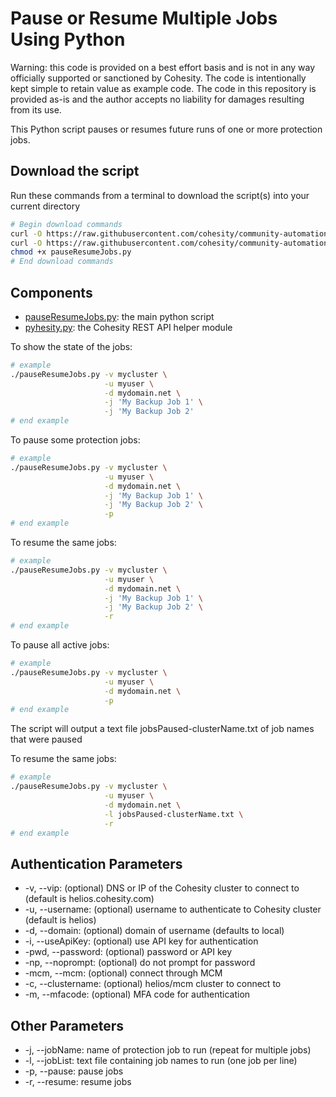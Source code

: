 # Pause or Resume Multiple Jobs Using Python

Warning: this code is provided on a best effort basis and is not in any way officially supported or sanctioned by Cohesity. The code is intentionally kept simple to retain value as example code. The code in this repository is provided as-is and the author accepts no liability for damages resulting from its use.

This Python script pauses or resumes future runs of one or more protection jobs.

## Download the script

Run these commands from a terminal to download the script(s) into your current directory

```bash
# Begin download commands
curl -O https://raw.githubusercontent.com/cohesity/community-automation-samples/main/python/pauseResumeJobs/pauseResumeJobs.py
curl -O https://raw.githubusercontent.com/cohesity/community-automation-samples/main/python/pyhesity.py
chmod +x pauseResumeJobs.py
# End download commands
```

## Components

* [pauseResumeJobs.py](https://raw.githubusercontent.com/cohesity/community-automation-samples/main/python/pauseResumeJobs/pauseResumeJobs.py): the main python script
* [pyhesity.py](https://raw.githubusercontent.com/cohesity/community-automation-samples/main/python/pyhesity/pyhesity.py): the Cohesity REST API helper module

To show the state of the jobs:

```bash
# example
./pauseResumeJobs.py -v mycluster \
                     -u myuser \
                     -d mydomain.net \
                     -j 'My Backup Job 1' \
                     -j 'My Backup Job 2'
# end example
```

To pause some protection jobs:

```bash
# example
./pauseResumeJobs.py -v mycluster \
                     -u myuser \
                     -d mydomain.net \
                     -j 'My Backup Job 1' \
                     -j 'My Backup Job 2' \
                     -p
# end example
```

To resume the same jobs:

```bash
# example
./pauseResumeJobs.py -v mycluster \
                     -u myuser \
                     -d mydomain.net \
                     -j 'My Backup Job 1' \
                     -j 'My Backup Job 2' \
                     -r
# end example
```

To pause all active jobs:

```bash
# example
./pauseResumeJobs.py -v mycluster \
                     -u myuser \
                     -d mydomain.net \
                     -p
# end example
```

The script will output a text file jobsPaused-clusterName.txt of job names that were paused

To resume the same jobs:

```bash
# example
./pauseResumeJobs.py -v mycluster \
                     -u myuser \
                     -d mydomain.net \
                     -l jobsPaused-clusterName.txt \
                     -r
# end example
```

## Authentication Parameters

* -v, --vip: (optional) DNS or IP of the Cohesity cluster to connect to (default is helios.cohesity.com)
* -u, --username: (optional) username to authenticate to Cohesity cluster (default is helios)
* -d, --domain: (optional) domain of username (defaults to local)
* -i, --useApiKey: (optional) use API key for authentication
* -pwd, --password: (optional) password or API key
* -np, --noprompt: (optional) do not prompt for password
* -mcm, --mcm: (optional) connect through MCM
* -c, --clustername: (optional) helios/mcm cluster to connect to
* -m, --mfacode: (optional) MFA code for authentication

## Other Parameters

* -j, --jobName: name of protection job to run (repeat for multiple jobs)
* -l, --jobList: text file containing job names to run (one job per line)
* -p, --pause: pause jobs
* -r, --resume: resume jobs
